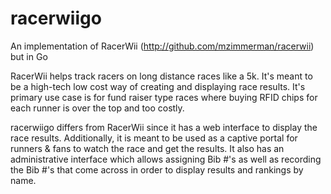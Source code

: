 racerwiigo
==========

An implementation of RacerWii (http://github.com/mzimmerman/racerwii) but in Go

RacerWii helps track racers on long distance races like a 5k.  It's meant to be a high-tech low cost way of creating and displaying race results.  It's primary use case is for fund raiser type 
races where buying RFID chips for each runner is over the top and too costly.

racerwiigo differs from RacerWii since it has a web interface to display the race results.  Additionally, it is meant to be used as a captive portal for runners & fans to watch the race and get the results.  It also has an administrative interface which allows assigning Bib #'s as well as recording the Bib #'s that come across in order to display results and rankings by name.
